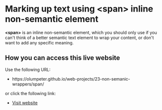 # Marking up text using &lt;span&gt; inline non-semantic element

 **&lt;span&gt;** is an inline non-semantic element, which you should only use if you can't think of a better semantic text element to wrap your content, or don't want to add any specific meaning. 

 ## How you can access this live website
<p>Use the following URL:</p>
<ul>
  <li>https://olumpeter.github.io/web-projects/23-non-semanic-wrappers/span/</li>
</ul>
<p>or click the following link:</p> 
<ul>
  <li><a href="https://olumpeter.github.io/web-projects/23-non-semanic-wrappers/span/">
    Visit website</a></li>
</ul>
 
